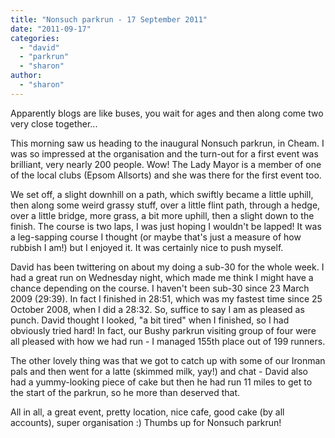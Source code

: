 ```yaml
---
title: "Nonsuch parkrun - 17 September 2011"
date: "2011-09-17"
categories: 
  - "david"
  - "parkrun"
  - "sharon"
author: 
  - "sharon"
---
```


Apparently blogs are like buses, you wait for ages and then along come two very close together...

This morning saw us heading to the inaugural Nonsuch parkrun, in Cheam. I was so impressed at the organisation and the turn-out for a first event was brilliant, very nearly 200 people. Wow! The Lady Mayor is a member of one of the local clubs (Epsom Allsorts) and she was there for the first event too.

We set off, a slight downhill on a path, which swiftly became a little uphill, then along some weird grassy stuff, over a little flint path, through a hedge, over a little bridge, more grass, a bit more uphill, then a slight down to the finish. The course is two laps, I was just hoping I wouldn't be lapped! It was a leg-sapping course I thought (or maybe that's just a measure of how rubbish I am!) but I enjoyed it. It was certainly nice to push myself.

David has been twittering on about my doing a sub-30 for the whole week. I had a great run on Wednesday night, which made me think I might have a chance depending on the course. I haven't been sub-30 since 23 March 2009 (29:39). In fact I finished in 28:51, which was my fastest time since 25 October 2008, when I did a 28:32. So, suffice to say I am as pleased as punch. David thought I looked, "a bit tired" when I finished, so I had obviously tried hard! In fact, our Bushy parkrun visiting group of four were all pleased with how we had run - I managed 155th place out of 199 runners.

The other lovely thing was that we got to catch up with some of our Ironman pals and then went for a latte (skimmed milk, yay!) and chat - David also had a yummy-looking piece of cake but then he had run 11 miles to get to the start of the parkrun, so he more than deserved that.

All in all, a great event, pretty location, nice cafe, good cake (by all accounts), super organisation :) Thumbs up for Nonsuch parkrun!
